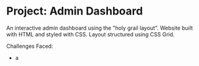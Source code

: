 # Project: Admin Dashboard
An interactive admin dashboard using the "holy grail layout". Website built with HTML and styled with CSS. Layout structured using CSS Grid.

Challenges Faced:
- a
